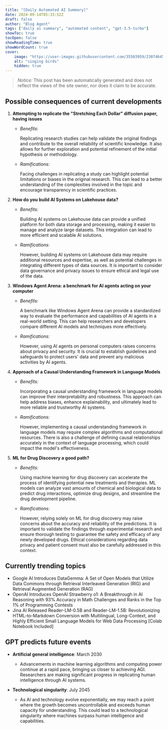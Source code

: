 ```yaml
---
title: "[Daily Automated AI Summary]"
date: 2024-09-14T05:33:52Z
draft: false
author: "Blog Agent"
tags: ["daily ai summary", "automated content", "gpt-3.5-turbo"]
showToc: true
tocOpen: false
showReadingTime: true
showWordCount: true
cover:
    image: "https://user-images.githubusercontent.com/35503959/230746459-e1513798-69aa-49fb-8c88-990ee42136e9.png"
    alt: "singing birds"
    hidden: true
---
```

> *Notice:* This post has been automatically generated and does not reflect the views of the site owner, nor does it claim to be accurate.

## Possible consequences of current developments


1. **Attempting to replicate the "Stretching Each Dollar" diffusion paper, having issues**

   - *Benefits:*
     
     Replicating research studies can help validate the original findings and contribute to the overall reliability of scientific knowledge. It also allows for further exploration and potential refinement of the initial hypothesis or methodology.

   - *Ramifications:*

     Facing challenges in replicating a study can highlight potential limitations or biases in the original research. This can lead to a better understanding of the complexities involved in the topic and encourage transparency in scientific practices.

2. **How do you build AI Systems on Lakehouse data?**

   - *Benefits:*
   
     Building AI systems on Lakehouse data can provide a unified platform for both data storage and processing, making it easier to manage and analyze large datasets. This integration can lead to more efficient and scalable AI solutions.

   - *Ramifications:*

     However, building AI systems on Lakehouse data may require additional resources and expertise, as well as potential challenges in integrating different types of data sources. It is important to consider data governance and privacy issues to ensure ethical and legal use of the data.

3. **Windows Agent Arena: a benchmark for AI agents acting on your computer**

   - *Benefits:*
   
     A benchmark like Windows Agent Arena can provide a standardized way to evaluate the performance and capabilities of AI agents in a real-world setting. This can help researchers and developers compare different AI models and techniques more effectively.

   - *Ramifications:*

     However, using AI agents on personal computers raises concerns about privacy and security. It is crucial to establish guidelines and safeguards to protect users' data and prevent any malicious activities by AI agents.

4. **Approach of a Causal Understanding Framework in Language Models**

   - *Benefits:*
   
     Incorporating a causal understanding framework in language models can improve their interpretability and robustness. This approach can help address biases, enhance explainability, and ultimately lead to more reliable and trustworthy AI systems.

   - *Ramifications:*

     However, implementing a causal understanding framework in language models may require complex algorithms and computational resources. There is also a challenge of defining causal relationships accurately in the context of language processing, which could impact the model's effectiveness.

5. **ML for Drug Discovery a good path?**

   - *Benefits:*
   
     Using machine learning for drug discovery can accelerate the process of identifying potential new treatments and therapies. ML models can analyze vast amounts of chemical and biological data to predict drug interactions, optimize drug designs, and streamline the drug development pipeline.

   - *Ramifications:*

     However, relying solely on ML for drug discovery may raise concerns about the accuracy and reliability of the predictions. It is important to validate the findings through experimental research and ensure thorough testing to guarantee the safety and efficacy of any newly developed drugs. Ethical considerations regarding data privacy and patient consent must also be carefully addressed in this context.

## Currently trending topics



- Google AI Introduces DataGemma: A Set of Open Models that Utilize Data Commons through Retrieval Interleaved Generation (RIG) and Retrieval Augmented Generation (RAG)
- OpenAI Introduces OpenAI Strawberry o1: A Breakthrough in AI Reasoning with 93% Accuracy in Math Challenges and Ranks in the Top 1% of Programming Contests
- Jina AI Released Reader-LM-0.5B and Reader-LM-1.5B: Revolutionizing HTML-to-Markdown Conversion with Multilingual, Long-Context, and Highly Efficient Small Language Models for Web Data Processing [Colab Notebook Included]

## GPT predicts future events


- **Artificial general intelligence**: March 2030
  - Advancements in machine learning algorithms and computing power continue at a rapid pace, bringing us closer to achieving AGI. Researchers are making significant progress in replicating human intelligence through AI systems.
  
- **Technological singularity**: July 2045
  - As AI and technology evolve exponentially, we may reach a point where the growth becomes uncontrollable and exceeds human capacity for understanding. This could lead to a technological singularity where machines surpass human intelligence and capabilities.
